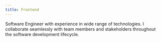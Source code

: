 ```yaml
---
title: Frontend
---
```


Software Engineer with experience in wide range of technologies. I collaborate seamlessly with team members and stakeholders throughout the software development lifecycle.